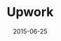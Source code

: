 ---
layout: site
title: "Upwork"
date: 2015-06-25
categories: [lifestyle]
version: 1.5.9
major: 1
minor: 5
patch: 9
slug: upwork
link: https://www.upwork.com
permalink: /sites/:slug
---